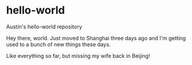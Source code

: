 # hello-world
Austin's hello-world repository

Hey there, world. Just moved to Shanghai three days ago and I'm getting used to a bunch of new things these days.

Like everything so far, but missing my wife back in Beijing!
